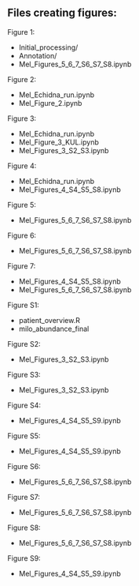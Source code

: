 ## Files creating figures:

Figure 1:
- Initial_processing/
- Annotation/
- Mel_Figures_5_6_7_S6_S7_S8.ipynb

Figure 2:
- Mel_Echidna_run.ipynb
- Mel_Figure_2.ipynb

Figure 3:
- Mel_Echidna_run.ipynb
- Mel_Figure_3_KUL.ipynb
- Mel_Figures_3_S2_S3.ipynb

Figure 4:
- Mel_Echidna_run.ipynb
- Mel_Figures_4_S4_S5_S8.ipynb

Figure 5:
- Mel_Figures_5_6_7_S6_S7_S8.ipynb

Figure 6:
- Mel_Figures_5_6_7_S6_S7_S8.ipynb

Figure 7:
- Mel_Figures_4_S4_S5_S8.ipynb
- Mel_Figures_5_6_7_S6_S7_S8.ipynb

Figure S1:
- patient_overview.R
- milo_abundance_final

Figure S2:
- Mel_Figures_3_S2_S3.ipynb

Figure S3:
- Mel_Figures_3_S2_S3.ipynb

Figure S4:
- Mel_Figures_4_S4_S5_S9.ipynb

Figure S5:
- Mel_Figures_4_S4_S5_S9.ipynb

Figure S6:
- Mel_Figures_5_6_7_S6_S7_S8.ipynb

Figure S7:
- Mel_Figures_5_6_7_S6_S7_S8.ipynb

Figure S8:
- Mel_Figures_5_6_7_S6_S7_S8.ipynb

Figure S9:
- Mel_Figures_4_S4_S5_S9.ipynb

